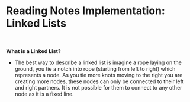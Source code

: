 # Reading Notes Implementation: Linked Lists

<br>

**What is a Linked List?**

- The best way to describe a linked list is imagine a rope laying on the ground, you tie a notch into rope (starting from left to right) which represents a node. As you tie more knots moving to the right you are creating more nodes, these nodes can only be connected to their left and right partners. It is not possible for them to connect to any other node as it is a fixed line.